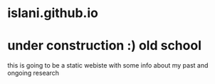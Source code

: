 # islani.github.io
# under construction :) old school
this is going to be a static webiste with some info about my past and ongoing research
